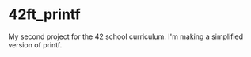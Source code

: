 # 42ft_printf
My second project for the 42 school curriculum. I'm making a simplified version of printf.
